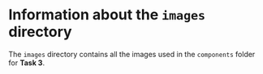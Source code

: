 # Information about the `images` directory

The `images` directory contains all the images used in the `components` folder for **Task 3**.
